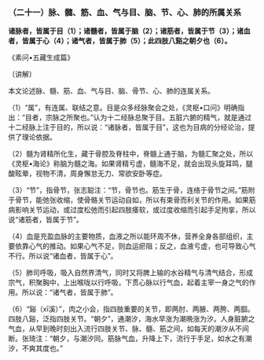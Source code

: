 ### （二十一）脉、髓、筋、血、气与目、脑、节、心、肺的所属关系

**诸脉者，皆属于目（1）；诸髓者，皆属于脑（2）；诸筋者，皆属于节（3）；诸血者，皆属于心（4）；诸气者，皆属于肺（5）；此四肢八谿之朝夕也（6）。**

​《素问•五藏生成篇》

〔讲解〕

本文论述脉、髓、筋、血、气与目、脑、骨节、心、肺的连属关系。

（1）“属”，有连属、联结之意。目是众多经脉聚会之处，《灵枢•口问》明确指出：“目者，宗脉之所聚也。”认为十二经脉总聚于目。五脏六腑的精气，就是通过十二经脉上注于目的，所以说：“诸脉者，皆属于目”，这也为目病的分经论治，提供了理论依据。

（2）髓为肾精所化生，藏于骨腔及脊柱中，脊髓上通于脑，为髓汇聚之处，所以《灵枢•海论》称脑为髓之海。如果肾精亏虚，髓海不足，就会出现头旋耳鸣，腿酸眩晕，视物不清，周身懈怠无力、常欲安卧等症。

（3）“节”，指骨节，张志聪注：“节，骨节也。筋生于骨，连络于骨节之间。”筋附于骨节，能弛张收缩，使骨骼关节运动自如，所以有束骨而利关节的作用。如果筋病影响关节运动，或过度松弛而引起四肢痿软，或过度收缩而引起手足拘挛，所以说“诸筋者，皆属于节”。

（4）血是充盈血脉的主要物质，血液之所以能环周不休，营养全身各部组织，主要依靠心气的推动。如果心气不足，则血运瘀阻；反之，血液亏虚，也可导致心气不行。所以说“诸血者，皆属于心”。

（5）肺司呼吸，吸入自然界清气，同时又将脾上输的水谷精气与清气结合，形成宗气，积聚胸中，上出喉咙以行呼吸，下贯心脉以行气血，起着主宰一身之气的作用。所以说：“诸气者，皆属于肺”。

（6）“谿（xī溪）”，肉之小会，指四肢重要的关节，即两肘、两腋、两胯、两腘。四肢八谿，泛指四肢关节。“朝夕”，通潮汐，海水早涨为潮晩涨为汐。人身脏腑之气血，从早到晚时刻出入流行四肢关节、脉、髓、筋之间，如每天的潮汐从不间断。张琦注：“朝夕，与潮汐同。筋脉气血，升降上下，流行于手足，如水之有潮汐，不爽其度也。”

